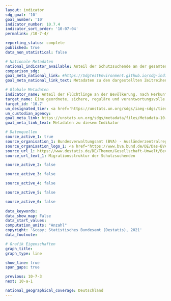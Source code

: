 ```yaml
---
layout: indicator    
sdg_goal: '10'    
goal_number: '10'    
indicator_number: 10.7.4    
indicator_sort_order: '10-07-04'    
permalink: /10-7-4/    

reporting_status: complete    
published: true    
data_non_statistical: false    

# Nationale Metadaten    
national_indicator_available: Anteil der Schutzsuchende an der gesamten Bevölkerung    
comparison_sdg:     
goal_meta_national_link: #https://SdgTestEnvironment.github.io/sdg-indicators/public/MetaDe/10.7.4.pdf    
goal_meta_national_link_text: Metadaten zu den dargestellten Zeitreihen    

# Globale Metadaten    
indicator_name: Anteil der Flüchtlinge an der Bevölkerung, nach Herkunftsland    
target_name: Eine geordnete, sichere, reguläre und verantwortungsvolle Migration und Mobilität von Menschen erleichtern, unter anderem durch die Anwendung einer planvollen und gut gesteuerten Migrationspolitik    
target_id: '10.7'    
un_designated_tier: <a href='https://unstats.un.org/sdgs/iaeg-sdgs/tier-classification/' title='Klicken Sie hier um weitere Informationen zur UN-Tier-Klassifikation zu erhalten.'  target='_blank'>Tier I</a>    
un_custodian_agency:     
goal_meta_link: https://unstats.un.org/sdgs/metadata/files/Metadata-10-07-04.pdf    
goal_meta_link_text: Metadaten zu diesem Indikator        

# Datenquellen
source_active_1: true
source_organisation_1: Bundesverwaltungsamt (BVA) - Ausländerzentralregister
source_organisation_logo_1: <a href="https://www.bva.bund.de/DE/Das-BVA/Aufgaben/A/Auslaenderzentralregister/azr_node.html"><img src="https://g205sdgs.github.io/sdg-indicators/public/OrgImgDe/bva.png" alt="Logo bva" style="height:60px; width:148px"/></a>
source_url_1: https://www.destatis.de/DE/Themen/Gesellschaft-Umwelt/Bevoelkerung/Migration-Integration/Tabellen/liste-schutzsuchende-migrationsstruktur-demografie-schutzsuchende-zeitreihe.html
source_url_text_1: Migrationsstruktur der Schutzsuchenden

source_active_2: false

source_active_3: false

source_active_4: false

source_active_5: false

source_active_6: false
    
data_keywords:     
data_show_map: False    
data_start_values:     
computation_units: "Anzahl"    
copyright: '&copy; Statistisches Bundesamt (Destatis), 2021'    
data_footnote:     

# Grafik Eigenschaften    
graph_title:     
graph_type: line    

show_line: true
span_gaps: true    

previous: 10-7-3    
next: 10-a-1    

national_geographical_coverage: Deutschland    
---
```


<span></span>
